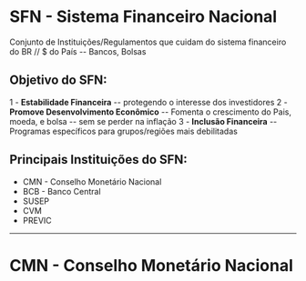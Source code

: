 # SFN - Sistema Financeiro Nacional
Conjunto de Instituições/Regulamentos que cuidam do sistema financeiro do BR // $ do País -- Bancos, Bolsas

## Objetivo do SFN:
1 - **Estabilidade Financeira** -- protegendo o interesse dos investidores
2 - **Promove Desenvolvimento Econômico** -- Fomenta o crescimento do Pais, moeda, e bolsa -- sem se perder na inflação
3 - **Inclusão Financeira** -- Programas específicos para grupos/regiões mais debilitadas

## Principais Instituições do SFN:
- CMN - Conselho Monetário Nacional
- BCB - Banco Central
- SUSEP
- CVM
- PREVIC

---

# CMN - Conselho Monetário Nacional
